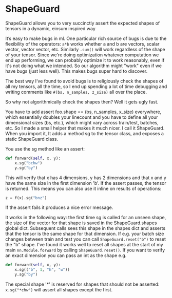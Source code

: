 # ShapeGuard
ShapeGuard allows you to very succinctly assert the expected shapes of tensors in a dynamic, einsum inspired way

It’s easy to make bugs in ml. One particular rich source of bugs is due to the flexibility of the operators: `a*b` works whether a and b are vectors, scalar vector, vector vector, etc. Similarly `.sum()` will work regardless of the shape of your tensor. Since we're doing optimization whatever computation we end up performing, we can probably optimize it to work reasonably, even if it's not doing what we intended. So our algorithm might "work" even if we have bugs (just less well). This makes bugs super hard to discover.

The best way I’ve found to avoid bugs is to religiously check the shapes of all my tensors, all the time, so I end up spending a lot of time debugging and writing comments like `#(bs, n_samples, z_size)` all over the place.

So why not algorithmically check the shapes then? Well it gets ugly fast.

You have to add assert foo.shape == (bs, n_samples, x_size) everywhere, which essentially doubles your linecount and
you have to define all your dimensional sizes (bs, etc.), which might vary across train/test, batches, etc.
So I made a small helper that makes it much nicer. I call it ShapeGuard. When you import it, It adds a method sg to the tensor class, and exposes a static ShapeGuard class.

You use the sg method like an assert:

```python
def forward(self, x, y):
    x.sg("bchw")
    y.sg("by")
```

This will verify that x has 4 dimensions, y has 2 dimensions and that x and y have the same size in the first dimension 'b'. If the assert passes, the tensor is returned. This means you can also use it inline on results of operations: 

```python
z = f(x).sg("bnz")
```

If the assert fails it produces a nice error message.

It works in the following way: the first time sg is called for an unseen shape, the size of the vector for that shape is saved in the ShapeGuard.shapes global dict. Subsequent calls sees this shape in the shapes dict and asserts that the tensor is the same shape for that dimension. If e.g. your batch size changes between train and test you can call `ShapeGuard.reset("b")` to reset the "b" shape. I've found it works well to reset all shapes at the start of my main `nn.Module.forward` by calling `ShapeGuard.reset()`. If you want to verify an exact dimension you can pass an int as the shape e.g.

```python
def forward(self, x, y):
    x.sg(("b", 1, "h", "w"))
    y.sg("by")
```

The special shape '\*' is reserved for shapes that should not be asserted: `x.sg("*chw")` will assert all shapes except the first.
